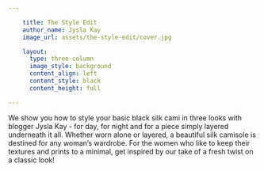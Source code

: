 ```yaml
---

    title: The Style Edit
    author_name: Jysla Kay
    image_url: assets/the-style-edit/cover.jpg

    layout:
      type: three-column
      image_style: background
      content_align: left
      content_style: black
      content_height: full

---
```


We show you how to style your basic black silk cami in three looks with blogger Jysla Kay - for day, for night and for a piece simply layered underneath it all. Whether worn alone or layered, a beautiful silk camisole is destined for any woman’s wardrobe. For the women who like to keep their textures and prints to a minimal, get inspired by our take of a fresh twist on a classic look!
